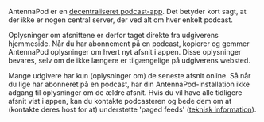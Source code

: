 AntennaPod er en [decentraliseret podcast-app](/documentation/general/central-distributed). Det betyder kort sagt, at der ikke er nogen central server, der ved alt om hver enkelt podcast.

Oplysninger om afsnittene er derfor taget direkte fra udgiverens hjemmeside. Når du har abonnement på en podcast, kopierer og gemmer AntennaPod oplysninger om hvert nyt afsnit i appen. Disse oplysninger bevares, selv om de ikke længere er tilgængelige på udgiverens websted.

Mange udgivere har kun (oplysninger om) de seneste afsnit online. Så når du lige har abonneret på en podcast, har din AntennaPod-installation ikke adgang til oplysninger om de ældre afsnit. Hvis du vil have alle tidligere afsnit vist i appen, kan du kontakte podcasteren og bede dem om at (kontakte deres host for at) understøtte 'paged feeds' ([teknisk information](https://datatracker.ietf.org/doc/html/rfc5005#section-3)).
